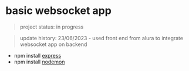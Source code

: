 <h1>basic websocket app</h1>

> project status: in progress

> update history:
> 23/06/2023 - used front end from alura to integrate websocket app on backend

- npm install [express](https://www.npmjs.com/package/express)
- npm install [nodemon](https://www.npmjs.com/package/nodemon)
